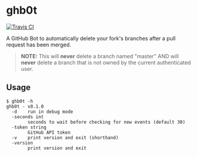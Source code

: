 # ghb0t

[![Travis CI](https://travis-ci.org/jfrazelle/ghb0t.svg?branch=master)](https://travis-ci.org/jfrazelle/ghb0t)

A GitHub Bot to automatically delete your fork's branches after a pull request
has been merged.

> **NOTE:** This will **never** delete a branch named "master" AND will
**never** delete a branch that is not owned by the current authenticated user.

## Usage

```
$ ghb0t -h
ghb0t - v0.1.0
  -d    run in debug mode
  -seconds int
        seconds to wait before checking for new events (default 30)
  -token string
        GitHub API token
  -v    print version and exit (shorthand)
  -version
        print version and exit
```

